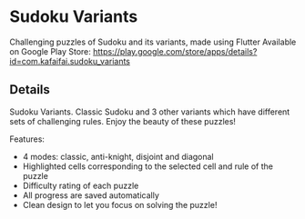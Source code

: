 # Sudoku Variants

Challenging puzzles of Sudoku and its variants, made using Flutter
Available on Google Play Store: https://play.google.com/store/apps/details?id=com.kafaifai.sudoku_variants

## Details

Sudoku Variants. Classic Sudoku and 3 other variants which have different sets of challenging rules. Enjoy the beauty of these puzzles!

Features:
 - 4 modes: classic, anti-knight, disjoint and diagonal
 - Highlighted cells corresponding to the selected cell and rule of the puzzle
 - Difficulty rating of each puzzle
 - All progress are saved automatically
 - Clean design to let you focus on solving the puzzle!
